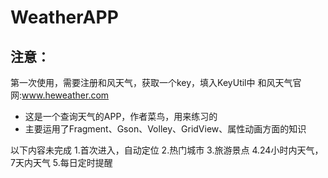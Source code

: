 # WeatherAPP
## 注意：
第一次使用，需要注册和风天气，获取一个key，填入KeyUtil中
 和风天气官网:www.heweather.com
 

 - 这是一个查询天气的APP，作者菜鸟，用来练习的
 - 主要运用了Fragment、Gson、Volley、GridView、属性动画方面的知识

 以下内容未完成
 1.首次进入，自动定位
 2.热门城市
 3.旅游景点
 4.24小时内天气，7天内天气
 5.每日定时提醒


